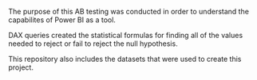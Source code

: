 The purpose of this AB testing was conducted in order to understand the capabilites of Power BI as a tool.

DAX queries created the statistical formulas for finding all of the values needed to reject or fail to reject the null hypothesis. 

This repository also includes the datasets that were used to create this project.   
